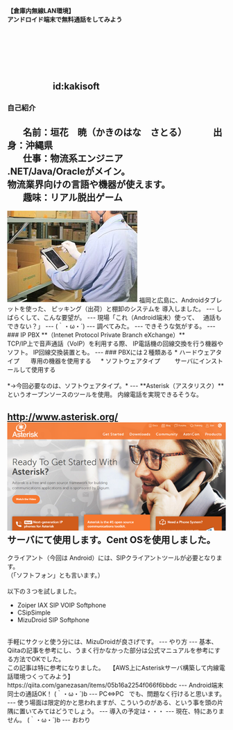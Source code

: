 #### 【倉庫内無線LAN環境】<br>アンドロイド端末で無料通話をしてみよう
　  

　  
　  
　　　　　id:kakisoft
---
### 自己紹介  
　  
**名前**：垣花　暁（かきのはな　さとる）    
　  
**出身**：沖縄県  
　  
**仕事**：物流系エンジニア  
.NET/Java/Oracleがメイン。  
物流業界向けの言語や機器が使えます。  
　  
**趣味**：リアル脱出ゲーム
---
<img src="assets/wh.png"/>  
福岡と広島に、Androidタブレットを使った、  
ピッキング（出荷）と棚卸のシステムを  
導入しました。
---
しばらくして、こんな要望が。
---
現場「これ（Android端末）使って、  
通話もできない？」
---
(｀・ω・´)
---
調べてみた。
---
できそうな気がする。
---
### IP PBX
**（Intenet Protocol Private Branch eXchange）**
<br>
TCP/IP上で音声通話（VoIP）を利用する際、  
IP電話機の回線交換を行う機器やソフト。  
IP回線交換装置とも。
---
### PBXには２種類ある
 * ハードウェアタイプ  
   　専用の機器を使用する
　  
 * ソフトウェアタイプ  
   　サーバにインストールして使用する
<br><br>
*→今回必要なのは、ソフトウェアタイプ。*
---
**Asterisk（アスタリスク）**というオープンソースのツールを使用。
内線電話を実現できるそうな。

http://www.asterisk.org/
<img src="assets/Asterisk_overview.png"/>  
サーバにて使用します。Cent OSを使用しました。
---
クライアント（今回は Android）には、SIPクライアントツールが必要となります。  
（「ソフトフォン」とも言います。）  
<br>
以下の３つを試しました。
 * Zoiper IAX SIP VOIP Softphone
 * CSipSimple
 * MizuDroid SIP Softphone
<br>
手軽にサクッと使う分には、MizuDroidが良さげです。
---
やり方
---
基本、Qiitaの記事を参考にし、うまく行かなかった部分は公式マニュアルを参考にする方法でOKでした。  
<br> 
この記事は特に参考になりました。  
【AWS上にAsteriskサーバ構築して内線電話環境つくってみよう】  
https://qiita.com/ganezasan/items/05b16a2254f066f6bbdc
---
Android端末同士の通話OK！  
(｀・ω・´)b
---
PC⇔PC  
でも、問題なく行けると思います。
---
使う場面は限定的かと思われますが、こういうのがある、という事を頭の片隅に置いてみてはどうでしょう。
---
導入の予定は・・・
---
現在、特にありません。  
(｀・ω・´)b
---
おわり
